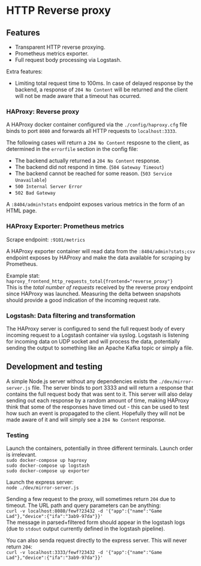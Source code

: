 # HTTP Reverse proxy

## Features

- Transparent HTTP reverse proxying.
- Prometheus metrics exporter.
- Full request body processing via Logstash.

Extra features:

- Limiting total request time to 100ms. In case of delayed response by the backend, a response of `204 No Content` will be returned and the client will not be made aware that a timeout has ocurred.

### HAProxy: Reverse proxy

A HAProxy docker container configured via the `./config/haproxy.cfg` file binds to port `8080` and forwards all HTTP requests to `localhost:3333`.

The following cases will return a `204 No Content` resposne to the client, as determined in the `errorfile` section in the config file:
- The backend actually returned a `204 No Content` response.
- The backend did not respond in time. (`504 Gateway Timeout`)
- The backend cannot be reached for some reason. (`503 Service Unavailable`)
- `500 Internal Server Error`
- `502 Bad Gateway`

A `:8404/admin?stats` endpoint exposes various metrics in the form of an HTML page.

### HAProxy Exporter: Prometheus metrics

Scrape endpoint: `:9101/metrics`

A HAProxy exporter container will read data from the `:8404/admin?stats;csv` endpoint exposes by HAProxy and make the data available for scraping by Prometheus.

Example stat: `haproxy_frontend_http_requests_total{frontend="reverse_proxy"}`  
This is the *total number of requests* received by the reverse proxy endpoint since HAProxy was launched. Measuring the delta between snapshots should provide a good indication of the incoming request rate.


### Logstash: Data filtering and transformation

The HAProxy server is configured to send the full request body of every incoming request to a Logstash container via syslog. Logstash is listening for incoming data on UDP socket and will process the data, potentially sending the output to something like an Apache Kafka topic or simply a file.

## Development and testing

A simple Node.js server without any dependencies exists the `./dev/mirror-server.js` file. The server binds to port 3333 and will return a response that contains the full request body that was sent to it. This server will also delay sending out each response by a random amount of time, making HAProxy think that some of the responses have timed out - this can be used to test how such an event is propagated to the client. Hopefully they will not be made aware of it and will simply see a `204 No Content` response.

### Testing

Launch the containers, potentially in three different terminals. Launch order is irrelevant.  
`sudo docker-compose up haproxy`  
`sudo docker-compose up logstash`  
`sudo docker-compose up exporter`  

Launch the express server:  
`node ./dev/mirror-server.js`

Sending a few request to the proxy, will sometimes return `204` due to timeout. The URL path and query parameters can be anything:  
`curl -v localhost:8080/fewf?23432 -d '{"app":{"name":"Game Lad"},"device":{"ifa":"3ab9-97da"}}'`  
The message in parsed+filtered form should appear in the logstash logs (due to `stdout` output currently defined in the logstash pipeline).

You can also senda request directly to the express server. This will never return `204`:  
`curl -v localhost:3333/fewf?23432 -d '{"app":{"name":"Game Lad"},"device":{"ifa":"3ab9-97da"}}'`
